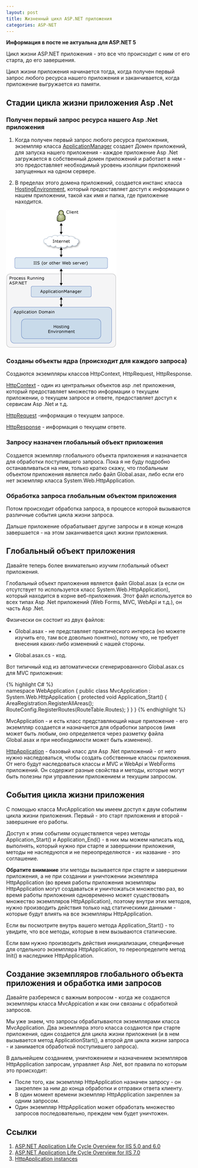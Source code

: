 ```yaml
---
layout: post
title: Жизненный цикл ASP.NET приложения
categories: ASP-NET
---
```


**Информация в посте не актуальна для ASP.NET 5**

Цикл жизни ASP.NET приложения - это все что происходит с ним от его старта, до его завершения.

Цикл жизни приложения начинается тогда, когда получен первый запрос любого ресурса нашего приложения и заканчивается, когда приложение выгружается из памяти.

## Стадии цикла жизни приложения Asp .Net

### Получен первый запрос ресурса нашего Asp .Net приложения

1. Когда получен первый запрос любого ресурса приложения, экземпляр класса [ApplicationManager](https://msdn.microsoft.com/en-us/library/system.web.hosting.applicationmanager) создает Домен приложений, для запуска нашего приложения - каждое приложение Asp .Net загружается в собственный домен приложений и работает в нем - это предоставляет необходимый уровень изоляции приложений запущенных на одном сервере.

2. В пределах этого домена приложений, создается инстанс класса [HostingEnvironment](https://msdn.microsoft.com/en-us/library/system.web.hosting.hostingenvironment), который предоставляет доступ к информации о нашем приложении, такой как имя и папка, где приложение находится.

<!--excerpt-->

![Получен первый запрос ресурса нашего Asp .Net приложения](/images/2014-07-08-asp-net-dlya-asp-net-mvc-developers-app-life-cycle/app-manager.gif)

### Созданы объекты ядра (происходит для каждого запроса)

Создаются экземпляры классов HttpContext, HttpRequest, HttpResponse.

[HttpContext](https://msdn.microsoft.com/en-us/library/system.web.httpcontext) - один из центральных объектов asp .net приложения, который предоставляет множество информации о текущем приложении, о текущем запросе и ответе, предоставляет доступ к сервисам Asp .Net и т.д.

[HttpRequest](https://msdn.microsoft.com/en-us/library/system.web.httprequest) -информация о текущем запросе.

[HttpResponse](https://msdn.microsoft.com/en-us/library/system.web.httpresponse) - информация о текущем ответе.

### Запросу назначен глобальный объект приложения

Создается экземпляр глобального объекта приложения и назначается для обработки поступившего запроса.
Пока я не буду подробно останавливаться на нем, только кратко скажу, что глобальным объектом приложения является либо файл Global.asax, либо если его нет экземпляр класса System.Web.HttpApplication.

### Обработка запроса глобальным объектом приложения

Потом происходит обработка запроса, в процессе которой вызываются различные события цикла жизни запроса.

Дальше приложение обрабатывает другие запросы и в конце концов завершается - на этом заканчивается цикл жизни приложения.

## Глобальный объект приложения

Давайте теперь более внимательно изучим глобальный объект приложения.

Глобальный объект приложения является файл Global.asax (а если он отсутствует то используется класс System.Web.HttpApplication), который находится в корне веб-приложения. Этот файл используется во всех типах Asp .Net приложений (Web Forms, MVC, WebApi и т.д.), он часть Asp .Net.

Физически он состоит из двух файлов:

- Global.asax - не представляет практического интереса (но можете изучить его, там все довольно понятно), потому что, не требует внесения каких-либо изменений с нашей стороны.

- Global.asax.cs - код.

Вот типичный код из автоматически сгенерированного Global.asax.cs для MVC приложения:

{% highlight C# %}	
	namespace WebApplication
	{
	    public class MvcApplication : System.Web.HttpApplication
	    {
	        protected void Application_Start()
	        {
	            AreaRegistration.RegisterAllAreas();
	            RouteConfig.RegisterRoutes(RouteTable.Routes);
	        }
	    }
	}
{% endhighlight %}
 
MvcApplication - и есть класс представляющий наше приложение - его экземпляр создается и назначается для обработки запросов (имя может быть любым, оно определяется через разметку файла Global.asax и при необходимости может быть изменено).

[HttpApplication](https://msdn.microsoft.com/ru-ru/library/system.web.httpapplication) - базовый класс для Asp .Net приложений - от него нужно наследоваться, чтобы создать собственные классы приложения. От него будут наследоваться классы и MVC и WebApi и WebForms приложений. Он содержит разные свойства и методы, которые могут быть полезны при управлении приложением и текущим запросом.

## События цикла жизни приложения

С помощью класса MvcApplication мы имеем доступ к двум событиям цикла жизни приложения. Первый - это старт приложения и второй - завершение его работы.

Доступ к этим событиям осуществляется через методы Application_Start() и Application_End() - в них мы можем написать код, выполнять, который нужно при старте и завершении приложения, методы не наследуются и не переопределяются - их название - это соглашение.

**Обратите внимание** эти методы вызывается при старте и завершении приложения, а не при создании и уничтожении экземпляра HttpApplication (во время работы приложения экземпляры HttpApplication могут создаваться и уничтожаться множество раз, во время работы приложения одновременно может существовать множество экземпляров HttpApplication), поэтому внутри этих методов, нужно производить действия только над статическими данными - которые будут влиять на все экземпляры HttpApplication.

Если вы посмотрите внутрь вашего метода Application_Start() - то увидите, что все методы, которые в нем вызываются статические.

Если вам нужно производить действия инициализации, специфичные для отдельного экземпляра HttpApplication, то переопределите метод Init() в наследнике HttpApplication.

## Создание экземпляров глобального объекта приложения и обработка ими запросов

Давайте разберемся с важным вопросом - когда же создаются экземпляры класса MvcAppication и как они связаны с обработкой запросов.

Мы уже знаем, что запросы обрабатываются экземплярами класса MvcApplication. Два экземпляра этого класса создаются при старте приложения, один создается для цикла жизни приложения (и в нем вызывается метод ApplicationStart(), а второй для цикла жизни запроса - и занимается обработкой поступившего запроса).

В дальнейшем созданием, уничтожением и назначением экземпляров HttpApplication запросам, управляет Asp .Net, вот правила по которым это происходит:

- После того, как экземпляр HttpApplication назначен запросу - он закреплен за ним до конца обработки и отправки ответа клиенту.
- В один момент времени экземпляр HttpApplication закреплен за одним запросом.
- Один экземпляр HttpApplication может обработать множество запросов последовательно, преждем чем будет уничтожен.

## Ссылки

1. [ASP.NET Application Life Cycle Overview for IIS 5.0 and 6.0](https://msdn.microsoft.com/en-us/library/ms178473)
2. [ASP.NET Application Life Cycle Overview for IIS 7.0](https://msdn.microsoft.com/en-us/library/bb470252)
3. [HttpApplication instances](http://blog.andreloker.de/post/2008/05/HttpApplication-instances.aspx)